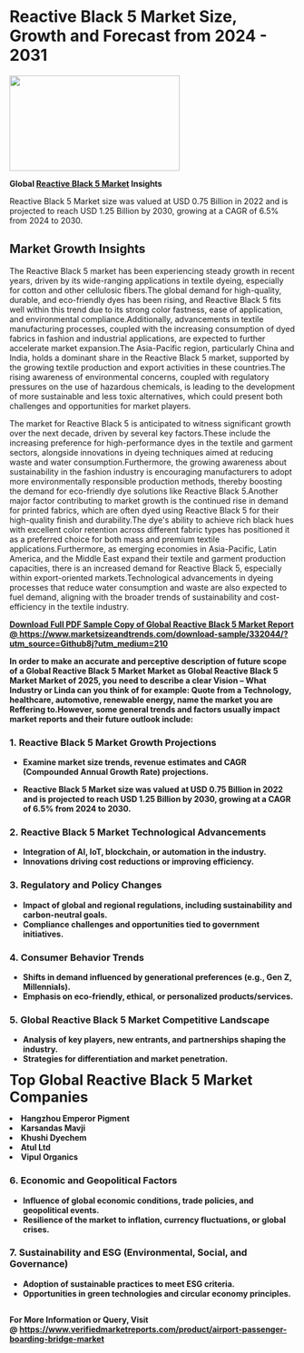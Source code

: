 <H1>Reactive Black 5 Market Size, Growth and Forecast from 2024 - 2031</H1><img class="aligncenter size-medium wp-image-584254" src="https://thirdeyenews.in/wp-content/uploads/2024/09/Global-Market-Research-300x168.jpeg" alt="" width="300" height="168" /><p><strong>Global&nbsp;<a href="https://www.marketsizeandtrends.com/download-sample/332044/?utm_source=Github8j?utm_medium=210">Reactive Black 5 Market</a> Insights</strong></p><p>Reactive Black 5 Market size was valued at USD 0.75 Billion in 2022 and is projected to reach USD 1.25 Billion by 2030, growing at a CAGR of 6.5% from 2024 to 2030.</p><p><h2>Market Growth Insights</h2> The Reactive Black 5 market has been experiencing steady growth in recent years, driven by its wide-ranging applications in textile dyeing, especially for cotton and other cellulosic fibers.The global demand for high-quality, durable, and eco-friendly dyes has been rising, and Reactive Black 5 fits well within this trend due to its strong color fastness, ease of application, and environmental compliance.Additionally, advancements in textile manufacturing processes, coupled with the increasing consumption of dyed fabrics in fashion and industrial applications, are expected to further accelerate market expansion.The Asia-Pacific region, particularly China and India, holds a dominant share in the Reactive Black 5 market, supported by the growing textile production and export activities in these countries.The rising awareness of environmental concerns, coupled with regulatory pressures on the use of hazardous chemicals, is leading to the development of more sustainable and less toxic alternatives, which could present both challenges and opportunities for market players.<p><strong><a href="#"></a></strong></p> The market for Reactive Black 5 is anticipated to witness significant growth over the next decade, driven by several key factors.These include the increasing preference for high-performance dyes in the textile and garment sectors, alongside innovations in dyeing techniques aimed at reducing waste and water consumption.Furthermore, the growing awareness about sustainability in the fashion industry is encouraging manufacturers to adopt more environmentally responsible production methods, thereby boosting the demand for eco-friendly dye solutions like Reactive Black 5.Another major factor contributing to market growth is the continued rise in demand for printed fabrics, which are often dyed using Reactive Black 5 for their high-quality finish and durability.The dye's ability to achieve rich black hues with excellent color retention across different fabric types has positioned it as a preferred choice for both mass and premium textile applications.Furthermore, as emerging economies in Asia-Pacific, Latin America, and the Middle East expand their textile and garment production capacities, there is an increased demand for Reactive Black 5, especially within export-oriented markets.Technological advancements in dyeing processes that reduce water consumption and waste are also expected to fuel demand, aligning with the broader trends of sustainability and cost-efficiency in the textile industry.<p><strong><a href="#"></p><p><span class=""><strong>Download Full PDF Sample Copy of Global Reactive Black 5 Market Report</strong> @ <a href="https://www.marketsizeandtrends.com/download-sample/332044/?utm_source=Github8j?utm_medium=210" target="_blank">https://www.marketsizeandtrends.com/download-sample/332044/?utm_source=Github8j?utm_medium=210</a></span></p><p>In order to make an accurate and perceptive description of future scope of a Global&nbsp;Reactive Black 5 Market Market as Global&nbsp;Reactive Black 5 Market Market of 2025, you need to describe a clear Vision &ndash; What Industry or Linda can you think of for example: Quote from a Technology, healthcare, automotive, renewable energy, name the market you are Reffering to.However, some general trends and factors usually impact market reports and their future outlook include:</p><h3>1.&nbsp;<strong>Reactive Black 5 Market Growth Projections</strong></h3><ul><li>Examine market size trends, revenue estimates and CAGR (Compounded Annual Growth Rate) projections.</li><li><p>Reactive Black 5 Market size was valued at USD 0.75 Billion in 2022 and is projected to reach USD 1.25 Billion by 2030, growing at a CAGR of 6.5% from 2024 to 2030.</p></li></ul><h3>2.&nbsp;<strong>Reactive Black 5 Market Technological Advancements</strong></h3><ul><li>Integration of AI, IoT, blockchain, or automation in the industry.</li><li>Innovations driving cost reductions or improving efficiency.</li></ul><h3>3.&nbsp;<strong>Regulatory and Policy Changes</strong></h3><ul><li>Impact of global and regional regulations, including sustainability and carbon-neutral goals.</li><li>Compliance challenges and opportunities tied to government initiatives.</li></ul><h3>4.&nbsp;<strong>Consumer Behavior Trends</strong></h3><ul><li>Shifts in demand influenced by generational preferences (e.g., Gen Z, Millennials).</li><li>Emphasis on eco-friendly, ethical, or personalized products/services.</li></ul><h3>5.&nbsp;<strong>Global Reactive Black 5 Market Competitive Landscape</strong></h3><ul><li>Analysis of key players, new entrants, and partnerships shaping the industry.</li><li>Strategies for differentiation and market penetration.</li></ul><p data-pm-slice="1 1 []"><span style="color: inherit; font-family: inherit; font-size: 25px;">Top Global Reactive Black 5 Market Companies</span></p><div class="" data-test-id=""><p><li>Hangzhou Emperor Pigment</li><li> Karsandas Mavji</li><li> Khushi Dyechem</li><li> Atul Ltd</li><li> Vipul Organics</li></p></div><h3>6.&nbsp;<strong>Economic and Geopolitical Factors</strong></h3><ul><li>Influence of global economic conditions, trade policies, and geopolitical events.</li><li>Resilience of the market to inflation, currency fluctuations, or global crises.</li></ul><h3>7.&nbsp;<strong>Sustainability and ESG (Environmental, Social, and Governance)</strong></h3><ul><li>Adoption of sustainable practices to meet ESG criteria.</li><li>Opportunities in green technologies and circular economy principles.</li></ul><h2><strong style="font-size: 14px;">For More Information or Query, Visit @&nbsp;</strong><a style="background-color: #ffffff; font-size: 14px;" href="https://www.marketsizeandtrends.com/report/reactive-black-5-market/" target="_blank">https://www.verifiedmarketreports.com/product/airport-passenger-boarding-bridge-market</a></h2>